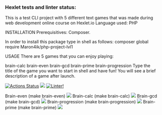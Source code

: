 ### Hexlet tests and linter status:
This is a test CLI project with 5 different text games that was made during web development online course on Hexlet.io Language used: PHP

INSTALLATION
Prerequisitives: Composer.

In order to install this package type in shell as follows: composer global require Maron4ik/php-project-lvl1

USAGE
There are 5 games that you can enjoy playing:

brain-calc
brain-even
brain-gcd
brain-prime
brain-progression
Type the title of the game you want to start in shell and have fun! You will see a brief description of a game after launch.

[![Actions Status](https://github.com/Maron4ik/php-project-lvl1/workflows/hexlet-check/badge.svg)](https://github.com/Maron4ik/php-project-lvl1/actions)
<a href="https://codeclimate.com/github/Maron4ik/php-project-lvl1"><img src="https://api.codeclimate.com/v1/badges/a99a88d28ad37a79dbf6/maintainability" /></a>
[![Linter!](https://github.com/Maron4ik/php-project-lvl1/actions/workflows/github-actions.yml/badge.svg)](https://github.com/Maron4ik/php-project-lvl1/actions/workflows/github-actions.yml)

Brain-even (make brain-even)
<a href="https://asciinema.org/a/431549" target="_blank"><img src="https://asciinema.org/a/431549.svg" /></a>
Brain-calc (make brain-calc)
<a href="https://asciinema.org/a/il7rc8J6spJXa2PAZ1OuMM6cS" target="_blank"><img src="https://asciinema.org/a/il7rc8J6spJXa2PAZ1OuMM6cS.svg" /></a>
Brain-gcd (make brain-gcd)
<a href="https://asciinema.org/a/V2DcaRWV3aXH57xt8RecGuouC" target="_blank"><img src="https://asciinema.org/a/V2DcaRWV3aXH57xt8RecGuouC.svg" /></a>
Brain-progression (make brain-progression)
<a href="https://asciinema.org/a/b4eKLuAQnYug5DUX5XoMQjScf" target="_blank"><img src="https://asciinema.org/a/b4eKLuAQnYug5DUX5XoMQjScf.svg" /></a>
Brain-prime (make brain-prime)
<a href="https://asciinema.org/a/WhWcyfeqwcE19aZAQWKiL05Ax" target="_blank"><img src="https://asciinema.org/a/WhWcyfeqwcE19aZAQWKiL05Ax.svg" /></a>